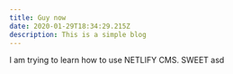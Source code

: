 ```yaml
---
title: Guy now
date: 2020-01-29T18:34:29.215Z
description: This is a simple blog
---
```

I am trying to learn how to use NETLIFY CMS. SWEET
asd
